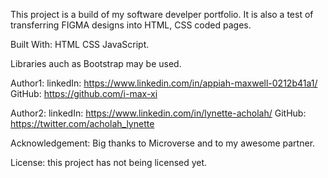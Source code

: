 This project is a build of my software develper portfolio. It is also a test of transferring FIGMA designs into
HTML, CSS coded pages.

Built With:
    HTML
    CSS
    JavaScript.

Libraries auch as Bootstrap may be used.

Author1: 
    linkedIn: https://www.linkedin.com/in/appiah-maxwell-0212b41a1/
    GitHub: https://github.com/i-max-xi

Author2: 
    linkedIn: https://www.linkedin.com/in/lynette-acholah/
    GitHub: https://twitter.com/acholah_lynette

Acknowledgement:
    Big thanks to Microverse and to my awesome partner.

License:
    this project has not being licensed yet.
